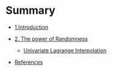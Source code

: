 # Summary

- [1.Introduction](./1_introduction.md)
- [2. The power of Randomness](chapter_2/readme.md)
  - [Univariate Lagrange Interpolation](chapter_2/univariate_lagrange_interpolation.md)

- [References](references.md)

